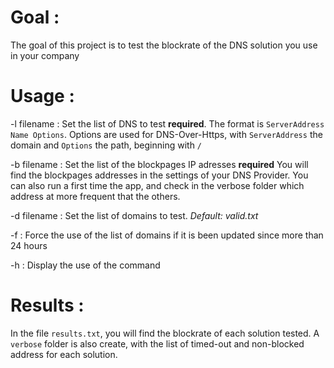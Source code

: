 # Goal :

The goal of this project is to test the blockrate of the DNS solution you use in your company

# Usage :

-l filename : Set the list of DNS to test **required**. The format is `ServerAddress Name Options`. 
Options are used for DNS-Over-Https, with `ServerAddress` the domain and `Options` the path, beginning with `/`

-b filename : Set the list of the blockpages IP adresses **required**
You will find the blockpages addresses in the settings of your DNS Provider. You can also run a first time the app, and check in the verbose folder which address at more frequent that the others.

-d filename : Set the list of domains to test. *Default: valid.txt* 

-f : Force the use of the list of domains if it is been updated since more than 24 hours

-h : Display the use of the command

# Results :

In the file `results.txt`, you will find the blockrate of each solution tested. A `verbose` folder is also create, with the list of timed-out and non-blocked address for each solution.
